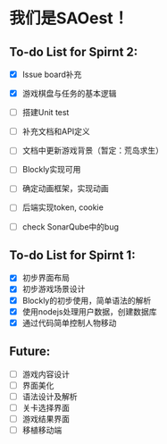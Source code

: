 # 我们是SAOest！

## To-do List for Spirnt 2:

- [x] Issue board补充
- [x] 游戏棋盘与任务的基本逻辑
- [ ] 搭建Unit test
- [ ] 补充文档和API定义
- [ ] 文档中更新游戏背景（暂定：荒岛求生）
- [ ] Blockly实现可用
- [ ] 确定动画框架，实现动画
- [ ] 后端实现token, cookie
- [ ] check SonarQube中的bug


## To-do List for Spirnt 1:

- [x] 初步界面布局
- [x] 初步游戏场景设计
- [x] Blockly的初步使用，简单语法的解析
- [x] 使用nodejs处理用户数据，创建数据库
- [x] 通过代码简单控制人物移动

## Future:
- [ ] 游戏内容设计
- [ ] 界面美化
- [ ] 语法设计及解析
- [ ] 关卡选择界面
- [ ] 游戏结果界面
- [ ] 移植移动端
